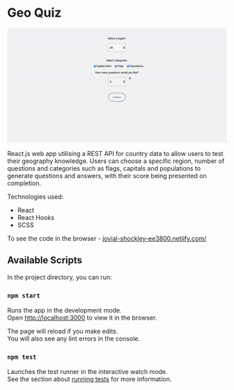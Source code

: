 # Geo Quiz

![](public/geo.gif)

React.js web app utilising a REST API for country data to allow users to test their geography knowledge. Users can choose a specific region, number of questions and categories such as flags, capitals and populations to generate questions and answers, with their score being presented on completion.

Technologies used:
- React
- React Hooks
- SCSS

To see the code in the browser - [jovial-shockley-ee3800.netlify.com/](jovial-shockley-ee3800.netlify.com/)

## Available Scripts

In the project directory, you can run:

### `npm start`

Runs the app in the development mode.<br />
Open [http://localhost:3000](http://localhost:3000) to view it in the browser.

The page will reload if you make edits.<br />
You will also see any lint errors in the console.

### `npm test`

Launches the test runner in the interactive watch mode.<br />
See the section about [running tests](https://facebook.github.io/create-react-app/docs/running-tests) for more information.
